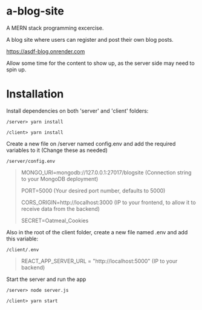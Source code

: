 # a-blog-site

A MERN stack programming excercise.

A blog site where users can register and post their own blog posts.

https://asdf-blog.onrender.com

Allow some time for the content to show up, as the server side may need to spin up.

# Installation

Install dependencies on both 'server' and 'client' folders:

`/server> yarn install`

`/client> yarn install`

Create a new file on /server named config.env and add the required variables to it (Change these as needed)

`/server/config.env`
> MONGO_URI=mongodb://127.0.0.1:27017/blogsite (Connection string to your MongoDB deployment)
>
> PORT=5000 (Your desired port number, defaults to 5000)
>
> CORS_ORIGIN=http://localhost:3000 (IP to your frontend, to allow it to receive data from the backend)
> 
> SECRET=Oatmeal_Cookies

Also in the root of the client folder, create a new file named .env and add this variable:

`/client/.env`
> REACT_APP_SERVER_URL = "http://localhost:5000" (IP to your backend)

Start the server and run the app

`/server> node server.js`

`/client> yarn start`
